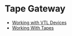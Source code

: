 # Tape Gateway<a name="resource-tapegateway"></a>


+ [Working with VTL Devices](resource_vtl-devices.md)
+ [Working With Tapes](managing-virtual-tapes-vtl.md)